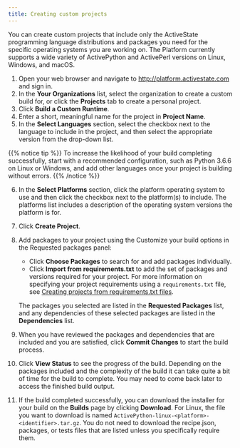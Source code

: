 ```yaml
---
title: Creating custom projects
---
```


You can create custom projects that include only the ActiveState programming language distributions and packages you need for the specific operating systems you are working on. The Platform currently supports a wide variety of ActivePython and ActivePerl versions on Linux, Windows, and macOS.

1. Open your web browser and navigate to <a href ="https://platform.activestate.com" target="\_blank">http://platform.activestate.com</a> and sign in.
2. In the **Your Organizations** list, select the organization to create a custom build for, or click the **Projects** tab to create a personal project.
3. Click **Build a Custom Runtime**.
4. Enter a short, meaningful name for the project in **Project Name**.
5. In the **Select Languages** section, select the checkbox next to the language to include in the project, and then select the appropriate version from the drop-down list.

{{% notice tip %}}
To increase the likelihood of your build completing successfully, start with a recommended configuration, such as Python 3.6.6 on Linux or Windows, and add other languages once your project is building without errors.
{{% /notice %}}
    

6. In the **Select Platforms** section, click the platform operating system to use and then click the checkbox next to the platform(s) to include. The platforms list includes a description of the operating system versions the platform is for. 
7. Click **Create Project**.
8. Add packages to your project using the Customize your build options in the Requested packages panel:

    * Click **Choose Packages** to search for and add packages individually. 
    * Click **Import from requirements.txt** to add the set of packages and versions required for your project. For more information on specifying your project requirements using a `requirements.txt` file, see [Creating projects from requirements.txt files](/projects/requirements-txt).

    
    The packages you selected are listed in the **Requested Packages** list, and any dependencies of these selected packages are listed in the **Dependencies** list.

9. When you have reviewed the packages and dependencies that are included and you are satisfied, click **Commit Changes** to start the build process.
10. Click **View Status** to see the progress of the build. Depending on the packages included and the complexity of the build it can take quite a bit of time for the build to complete. You may need to come back later to access the finished build output. 
11. If the build completed successfully, you can download the installer for your build on the **Builds** page by clicking **Download**. For Linux, the file you want to download is named `ActivePython-linux-<platform>-<identifier>.tar.gz`. You do not need to download the recipe.json, packages, or tests files that are listed unless you specifically require them.


